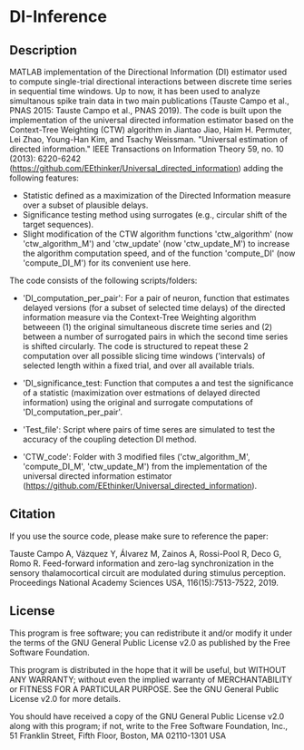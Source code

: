 # DI-Inference

## Description

MATLAB implementation of the Directional Information (DI) estimator used to compute single-trial directional interactions between discrete time series in sequential time windows. Up to now, it has been used  to analyze simultanous spike train data in two  main publications (Tauste Campo et al., PNAS 2015: Tauste Campo et al., PNAS 2019). The code is built upon the implementation of the universal directed information estimator based on the Context-Tree Weighting (CTW) algorithm in Jiantao Jiao, Haim H. Permuter, Lei Zhao, Young-Han Kim, and Tsachy Weissman. "Universal estimation of directed information." IEEE Transactions on Information Theory 59, no. 10 (2013): 6220-6242 (https://github.com/EEthinker/Universal_directed_information) adding the following features:

- Statistic defined as a maximization of the Directed Information measure over a subset of plausible delays.
- Significance testing method using surrogates (e.g., circular shift of the target sequences).
- Slight modification of the CTW algorithm functions 'ctw_algorithm' (now 'ctw_algorithm_M') and 'ctw_update' (now 'ctw_update_M') to increase the algorithm computation speed, and of the function 'compute_DI' (now 'compute_DI_M') for its convenient use here.

The code consists of the following scripts/folders:

- 'DI_computation_per_pair': For a pair of neuron, function that estimates delayed versions (for a subset of selected time delays) of the directed information measure via the Context-Tree Weighting algorithm  betweeen (1) the original simultaneous discrete time series and (2) between a number of surrogated pairs in which the second time series is shifted circularly. The code is structured to repeat these 2 computation over all possible slicing time windows ('intervals) of selected length within a fixed trial, and over all available trials.

- 'DI_significance_test: Function that computes a and test the significance of a statistic (maximization over estmations of delayed directed information) using the original and surrogate computations of 'DI_computation_per_pair'.

- 'Test_file': Script where pairs of time seres are simulated to test the accuracy of the coupling detection DI method. 

- 'CTW_code': Folder with 3 modified files ('ctw_algorithm_M', 'compute_DI_M', 'ctw_update_M') from the implementation of the universal directed information estimator (https://github.com/EEthinker/Universal_directed_information). 



## Citation
If you use the source code, please make sure to reference the paper:

Tauste Campo A, Vázquez Y, Álvarez M, Zainos A, Rossi-Pool R, Deco G, Romo R.  Feed-forward information and zero-lag synchronization in the sensory thalamocortical circuit are modulated during stimulus perception. Proceedings National Academy Sciences USA, 116(15):7513-7522, 2019.


## License
This program is free software; you can redistribute it and/or modify it under the terms of the GNU General Public License v2.0 as published by the Free Software Foundation.

This program is distributed in the hope that it will be useful, but WITHOUT ANY WARRANTY; without even the implied warranty of MERCHANTABILITY or FITNESS FOR A PARTICULAR PURPOSE. See the GNU General Public License v2.0 for more details.

You should have received a copy of the GNU General Public License v2.0 along with this program; if not, write to the Free Software Foundation, Inc., 51 Franklin Street, Fifth Floor, Boston, MA 02110-1301 USA
